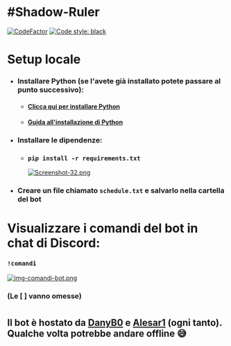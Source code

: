 # #Shadow-Ruler
[![CodeFactor](https://www.codefactor.io/repository/github/danyb0/shadow-ruler/badge)](https://www.codefactor.io/repository/github/danyb0/shadow-ruler)
[![Code style: black](https://img.shields.io/badge/code%20style-black-000000.svg)](https://github.com/psf/black)

#
# Setup locale
* ### Installare Python (se l'avete già installato potete passare al punto successivo):
   * #### [Clicca qui per installare Python](https://www.python.org)
   * #### [Guida all'installazione di Python](https://www.aranzulla.it/come-installare-python-1210886.html)
* ### Installare le dipendenze:
   * ### `pip install -r requirements.txt`
      [![Screenshot-32.png](https://i.postimg.cc/k5Y9mKts/Screenshot-32.png)](https://postimg.cc/qtKWctw6)
* ### Creare un file chiamato `schedule.txt` e salvarlo nella cartella del bot

#
# Visualizzare i comandi del bot in chat di Discord:
### `!comandi`
[![img-comandi-bot.png](https://i.postimg.cc/Hx2fWfLQ/img-comandi-bot.png)](https://postimg.cc/LYJyNQLX)
### (Le __[ ]__ vanno omesse)

#
## Il bot è hostato da [DanyB0](https://github.com/DanyB0) e [Alesar1](https://github.com/Alesar1) (ogni tanto). Qualche volta potrebbe andare offline :sweat_smile:
